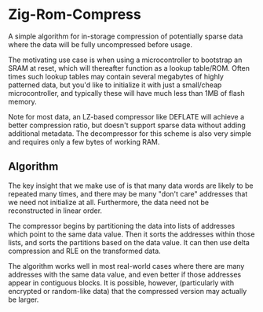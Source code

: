 # Zig-Rom-Compress

A simple algorithm for in-storage compression of potentially sparse data where the data will be fully uncompressed before usage.

The motivating use case is when using a microcontroller to bootstrap an SRAM at reset, which will thereafter function as a lookup table/ROM.
Often times such lookup tables may contain several megabytes of highly patterned data, but you'd like to initialize it with just a small/cheap microcontroller, and typically these will have much less than 1MB of flash memory.

Note for most data, an LZ-based compressor like DEFLATE will achieve a better compression ratio, but doesn't support sparse data without adding additional metadata.
The decompressor for this scheme is also very simple and requires only a few bytes of working RAM.

## Algorithm

The key insight that we make use of is that many data words are likely to be repeated many times,
and there may be many "don't care" addresses that we need not initialize at all.
Furthermore, the data need not be reconstructed in linear order.

The compressor begins by partitioning the data into lists of addresses which point to the same data value.
Then it sorts the addresses within those lists, and sorts the partitions based on the data value.
It can then use delta compression and RLE on the transformed data.

The algorithm works well in most real-world cases where there are many addresses with the same data value,
and even better if those addresses appear in contiguous blocks.
It is possible, however, (particularly with encrypted or random-like data) that the compressed version may actually be larger.
